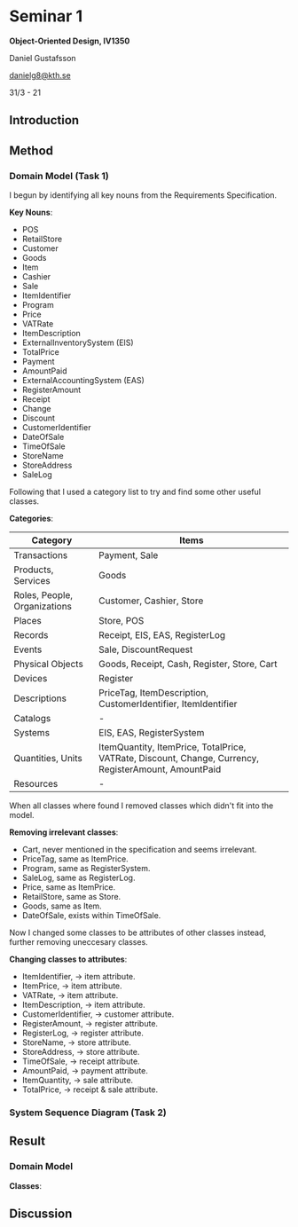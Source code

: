 # Seminar 1
**Object-Oriented Design, IV1350**

Daniel Gustafsson

danielg8@kth.se

31/3 - 21

## Introduction

## Method

### Domain Model (Task 1)
I begun by identifying all key nouns from the Requirements Specification.

**Key Nouns**:
- POS
- RetailStore
- Customer
- Goods
- Item
- Cashier
- Sale
- ItemIdentifier
- Program
- Price
- VATRate
- ItemDescription
- ExternalInventorySystem (EIS)
- TotalPrice
- Payment
- AmountPaid
- ExternalAccountingSystem (EAS)
- RegisterAmount
- Receipt
- Change
- Discount
- CustomerIdentifier
- DateOfSale
- TimeOfSale
- StoreName
- StoreAddress
- SaleLog

Following that I used a category list to try and find some other useful classes.

**Categories**:

| Category     | Items           |
|--------------|-----------------|
| Transactions | Payment, Sale |
| Products, Services | Goods |
| Roles, People, Organizations| Customer, Cashier, Store |
| Places | Store, POS |
| Records | Receipt, EIS, EAS, RegisterLog |
| Events | Sale, DiscountRequest |
| Physical Objects | Goods, Receipt, Cash, Register, Store, Cart |
| Devices | Register |
| Descriptions | PriceTag, ItemDescription, CustomerIdentifier, ItemIdentifier |
| Catalogs | - |
| Systems | EIS, EAS, RegisterSystem |
| Quantities, Units | ItemQuantity, ItemPrice, TotalPrice, VATRate, Discount, Change, Currency, RegisterAmount, AmountPaid |
| Resources | - |

When all classes where found I removed classes which didn't fit into the model.

**Removing irrelevant classes**:
- Cart, never mentioned in the specification and seems irrelevant.
- PriceTag, same as ItemPrice.
- Program, same as RegisterSystem.
- SaleLog, same as RegisterLog.
- Price, same as ItemPrice.
- RetailStore, same as Store.
- Goods, same as Item.
- DateOfSale, exists within TimeOfSale.

Now I changed some classes to be attributes of other classes instead, further removing uneccesary classes.

**Changing classes to attributes**:
- ItemIdentifier, -> item attribute.
- ItemPrice, -> item attribute.
- VATRate, -> item attribute.
- ItemDescription, -> item attribute.
- CustomerIdentifier, -> customer attribute.
- RegisterAmount, -> register attribute.
- RegisterLog, -> register attribute.
- StoreName, -> store attribute.
- StoreAddress, -> store attribute.
- TimeOfSale, -> receipt attribute.
- AmountPaid, -> payment attribute.
- ItemQuantity, -> sale attribute.
- TotalPrice, -> receipt & sale attribute.

### System Sequence Diagram (Task 2)
## Result

### Domain Model


**Classes**:

## Discussion

